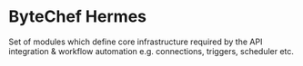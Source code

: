 # ByteChef Hermes
Set of modules which define core infrastructure required by the API integration & workflow automation e.g. connections, triggers, scheduler etc.
